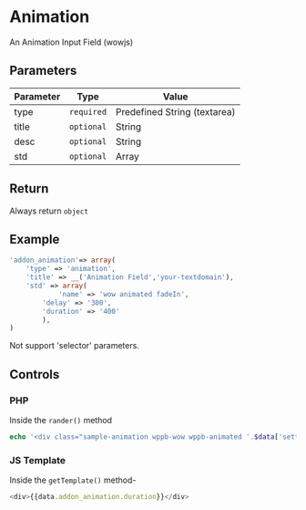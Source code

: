 # Animation
An Animation Input Field (wowjs)

## Parameters
Parameter | Type | Value
--- | --- | ---
type | `required` | Predefined String (textarea)
title | `optional` | String
desc | `optional` | String
std | `optional` | Array

## Return
Always return `object`

## Example
```php
'addon_animation'=> array(
	'type' => 'animation',
	'title' => __('Animation Field','your-textdomain'),
	'std' => array(
	    	'name' => 'wow animated fadeIn',
		'delay' => '300',
		'duration' => '400'
	    ),
)
```
Not support 'selector' parameters.

## Controls
### PHP
Inside the `rander()` method
```php
echo '<div class="sample-animation wppb-wow wppb-animated '.$data['settings']['addon_animation']['name'].' '.$data['settings']['addon_animation']['duration'].'" data-wppb-wow-delay="'.$data['settings']['addon_animation']['delay'].'"> Animated Text </div>';
```

### JS Template
Inside the `getTemplate()` method-
```js
<div>{{data.addon_animation.duration}}</div>
```
